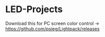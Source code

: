 # LED-Projects

Download this for PC screen color control  ->  https://github.com/psieg/Lightpack/releases
